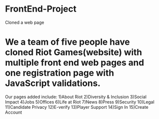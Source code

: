 # FrontEnd-Project
Cloned a web page


# We a team of five people have cloned Riot Games(website) with multiple front end web pages and one registration page with JavaScript validations.

Our pages added include:
1)About Riot
2)Diversity & Inclusion
3)Social Impact
4)Jobs
5)Offices
6)Life at Riot
7)News
8)Press
9)Security
10)Legal
11)Candidate Privacy
12)E-verify
13)Player Support
14)Sign In
15)Create Account
